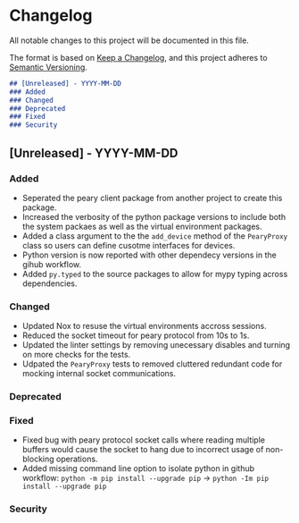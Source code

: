 # Changelog

All notable changes to this project will be documented in this file.

The format is based on [Keep a Changelog](https://keepachangelog.com/en/1.0.0/),
and this project adheres to [Semantic Versioning](https://semver.org/spec/v2.0.0.html).

```markdown
## [Unreleased] - YYYY-MM-DD
### Added
### Changed
### Deprecated
### Fixed
### Security
```

## [Unreleased] - YYYY-MM-DD
### Added
- Seperated the peary client package from another project to create this package.
- Increased the verbosity of the python package versions to include both the system
  packaes as well as the virtual environment packages.
- Added a class argument to the the `add_device` method of the `PearyProxy` class so
  users can define cusotme interfaces for devices.
- Python version is now reported with other dependecy versions in the gihub workflow.
- Added `py.typed` to the source packages to allow for mypy typing across dependencies.
### Changed
- Updated Nox to resuse the virtual environments accross sessions.
- Reduced the socket timeout for peary protocol from 10s to 1s.
- Updated the linter settings by removing unecessary disables and turning on more checks
  for the tests.
- Udpated the `PearyProxy` tests to removed cluttered redundant code for mocking
  internal socket communications.
### Deprecated
### Fixed
- Fixed bug with peary protocol socket calls where reading multiple buffers would cause
  the socket to hang due to incorrect usage of non-blocking operations.
- Added missing command line option to isolate python in github workflow:
  `python -m pip install --upgrade pip` -> `python -Im pip install --upgrade pip`
### Security
